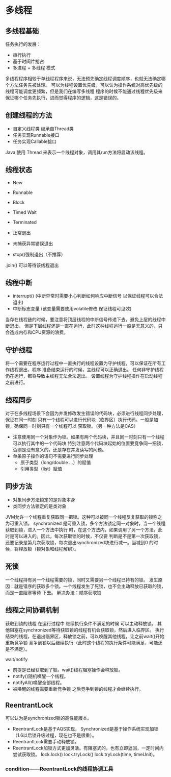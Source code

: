 # 多线程
## 多线程基础
任务执行的发展：
- 串行执行
- 基于时间片抢占
- 多进程 + 多线程 模式

多线程程序相较于单线程程序来说，无法预先确定线程调度顺序，也就无法确定哪个方法任务先被处理。
可以为线程设置优先级，可以认为操作系统对高优先级的线程可能调度更频繁，但是我们在编写多线程
程序的时候不能通过线程优先级来保证哪个任务先执行，进而觉得程序的逻辑，这是错误的。

## 创建线程的方法
- 自定义线程类 继承自Thread类
- 任务实现Runnable接口
- 任务实现Callable接口

Java 使用 Thread 来表示一个线程对象，调用其run方法将启动该线程。

## 线程状态
- New
- Runnable
- Block
- Timed Wait
- Terminated


- 正常退出
- 未捕获异常错误退出
- stop()强制退出（不推荐）

.join() 可以等待该线程退出

## 线程中断
- interrupt() (中断异常时需要小心判断如何响应中断信号 以保证线程可以合法退出)
- 中断标志变量 (该变量需要使用volatile修改 保证线程可见效)

当存在线程链的时候，要注意将顶层线程的中断信号传递下去，避免上层的线程中断退出，
但是下层线程还是一直在运行，此时这种线程运行一般是无意义的，只会造成内存和CPU资源的浪费。

## 守护线程
将一个需要在程序运行过程中一直执行的线程设置为守护线程，可以保证在所有工作线程退出，程序
准备结束运行的时候，主线程可以正确退出。
任何非守护线程仍在运行，都将导致主线程无法合法退出。
设置线程为守护线程操作在启动线程之前进行。

## 线程同步
对于在多线程场景下会因为并发修改发生错误的代码块，必须进行线程同步处理，保证在同一时刻
只有一个线程可以进行代码块（临界区）执行代码。一般是加锁，确保同一时刻只有一个线程可以
获取锁。（另一种方法是CAS）

- 注意使用同一个对象作为锁。如果有两个代码块，并且同一时刻只有一个线程可以执行其中的一个代码块
  特别注意两个代码块起始的位置要竞争同一把锁，否则是没有意义的，还是存在并发读写的问题。
- 单条原子操作的语句不需要进行同步处理
    - 原子类型（long/double ...）的赋值
    - 引用类型（list）赋值

## 同步方法
- 对象同步方法锁定的是对象本身
- 类同步方法锁定的是类对象

JVM允许一个线程重复获取同一把锁。这种可以被同一个线程反复获取的锁称之为可重入锁。
synchronized 是可重入锁，多个方法锁定同一对象时，当一个线程获取到锁，进入一个方法中执行
时，在这个方法内，如果调用了另一个方法，此时是可以进入的。因此，每次获取锁的时候，不仅要
判断是不是第一次获取锁，还要记录是第几次获取锁，每次退出synchronized块进行减一。当减到0
的时候，将释放锁（锁对象和线程解绑）。

## 死锁
一个线程持有另一个线程需要的锁，同时又需要另一个线程已持有的锁。
发生原因：就是错序的获取多个锁。一个线程发生了死锁，也不会主动释放已获取的锁，而是一直阻塞等待
下去。
解决办法：顺序获取锁

## 线程之间协调机制
获取到锁的线程 在运行过程中 继续执行条件不满足的时候 可以主动释放锁。
其他阻塞在synchronized等待获取锁的线程有机会获取锁，然后进入临界区。
执行结束的线程，在退出临界区，释放锁之前，可以唤醒其他线程，让之前wait()开始重新竞争锁
竞争到锁以后继续执行（此时这个线程的执行条件可能满足，可能还是不满足）。

wait/notify
- 前提是已经获取到了锁。wait()线程阻塞操作会释放锁。
- notify()随机唤醒一个线程。
- notifyAll()唤醒全部线程。
- 被唤醒的线程需要重新竞争锁 之后竞争到锁的线程才会继续执行。

## ReentrantLock
 可以认为是synchronized锁的高性能版本。
- ReentrantLock是基于AQS实现，
Synchronized是基于操作系统实现加锁（1.6以后锁升级过程，现在也不是很重）。
- ReentrantLock需要手动释放锁。
- ReentrantLock加锁方式更加灵活。有阻塞式的，也有立即返回，一定时间内尝试获取锁。
lock.lock() lock.tryLock() lock.tryLock(time, timeUnit)。

### condition——ReentrantLock的线程协调工具
